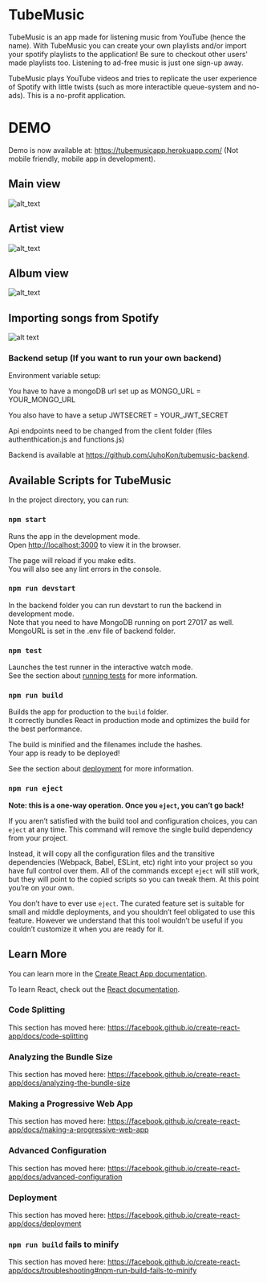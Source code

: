 # TubeMusic

TubeMusic is an app made for listening music from YouTube (hence the name). With TubeMusic you can create your own playlists and/or import your spotify playlists to the application! Be sure to checkout other users' made playlists too. Listening to ad-free music is just one sign-up away.

TubeMusic plays YouTube videos and tries to replicate the user experience of Spotify with little twists (such as more interactible queue-system and no-ads). This is a no-profit application.


# DEMO

Demo is now available at: https://tubemusicapp.herokuapp.com/ (Not mobile friendly, mobile app in development).

## Main view
![alt_text](https://i.ibb.co/ZM9B3n3/kuva333.png)
## Artist view
![alt_text](https://i.ibb.co/zZ9P7pN/kuva3.png)
## Album view
![alt_text](https://i.ibb.co/c28ND5v/kuva55.png)
## Importing songs from Spotify
![alt text](https://i.ibb.co/Wnhh1QG/kuva1.png)

### Backend setup (If you want to run your own backend)

Environment variable setup:

You have to have a mongoDB url set up as MONGO_URL = YOUR_MONGO_URL

You also have to have a setup JWTSECRET = YOUR_JWT_SECRET

Api endpoints need to be changed from the client folder (files authenthication.js and functions.js)

Backend is available at https://github.com/JuhoKon/tubemusic-backend.

## Available Scripts for TubeMusic

In the project directory, you can run:

### `npm start`

Runs the app in the development mode.<br />
Open [http://localhost:3000](http://localhost:3000) to view it in the browser.

The page will reload if you make edits.<br />
You will also see any lint errors in the console.

### `npm run devstart`

In the backend folder you can run devstart to run the backend in development mode.<br />
Note that you need to have MongoDB running on port 27017 as well. MongoURL is set in the .env file of backend folder.

### `npm test`

Launches the test runner in the interactive watch mode.<br />
See the section about [running tests](https://facebook.github.io/create-react-app/docs/running-tests) for more information.

### `npm run build`

Builds the app for production to the `build` folder.<br />
It correctly bundles React in production mode and optimizes the build for the best performance.

The build is minified and the filenames include the hashes.<br />
Your app is ready to be deployed!

See the section about [deployment](https://facebook.github.io/create-react-app/docs/deployment) for more information.

### `npm run eject`

**Note: this is a one-way operation. Once you `eject`, you can’t go back!**

If you aren’t satisfied with the build tool and configuration choices, you can `eject` at any time. This command will remove the single build dependency from your project.

Instead, it will copy all the configuration files and the transitive dependencies (Webpack, Babel, ESLint, etc) right into your project so you have full control over them. All of the commands except `eject` will still work, but they will point to the copied scripts so you can tweak them. At this point you’re on your own.

You don’t have to ever use `eject`. The curated feature set is suitable for small and middle deployments, and you shouldn’t feel obligated to use this feature. However we understand that this tool wouldn’t be useful if you couldn’t customize it when you are ready for it.

## Learn More

You can learn more in the [Create React App documentation](https://facebook.github.io/create-react-app/docs/getting-started).

To learn React, check out the [React documentation](https://reactjs.org/).

### Code Splitting

This section has moved here: https://facebook.github.io/create-react-app/docs/code-splitting

### Analyzing the Bundle Size

This section has moved here: https://facebook.github.io/create-react-app/docs/analyzing-the-bundle-size

### Making a Progressive Web App

This section has moved here: https://facebook.github.io/create-react-app/docs/making-a-progressive-web-app

### Advanced Configuration

This section has moved here: https://facebook.github.io/create-react-app/docs/advanced-configuration

### Deployment

This section has moved here: https://facebook.github.io/create-react-app/docs/deployment

### `npm run build` fails to minify

This section has moved here: https://facebook.github.io/create-react-app/docs/troubleshooting#npm-run-build-fails-to-minify
